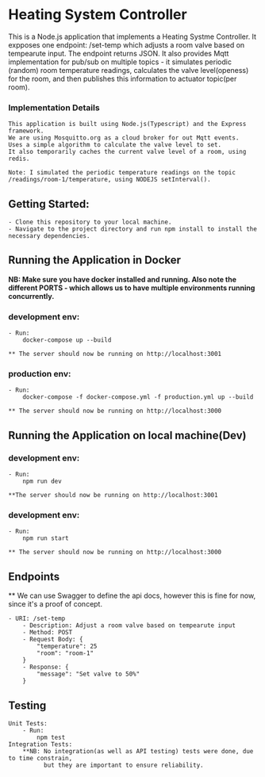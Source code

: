 # Heating System Controller

This is a Node.js application that implements a Heating Systme Controller. 
It expposes one endpoint: /set-temp which adjusts a room valve based on tempearute input. The endpoint returns JSON.
It also provides Mqtt implementation for pub/sub on multiple topics - it simulates periodic (random) room temperature readings, calculates the valve level(openess) for the room, and then publishes this information to actuator topic(per room).

### Implementation Details
    This application is built using Node.js(Typescript) and the Express framework.
    We are using Mosquitto.org as a cloud broker for out Mqtt events.
    Uses a simple algorithm to calculate the valve level to set.
    It also temporarily caches the current valve level of a room, using redis.

    Note: I simulated the periodic temperature readings on the topic /readings/room-1/temperature, using NODEJS setInterval().


## Getting Started:
    - Clone this repository to your local machine.
    - Navigate to the project directory and run npm install to install the necessary dependencies.


## Running the Application in Docker
**NB:
    Make sure you have docker installed and running.
    Also note the different PORTS - which allows us to have multiple environments running concurrently.**

### development env:
    - Run:
        docker-compose up --build

    ** The server should now be running on http://localhost:3001

### production env:
    - Run:
        docker-compose -f docker-compose.yml -f production.yml up --build

    ** The server should now be running on http://localhost:3000

<!-- ------------------------------------------------------------------------- -->

## Running the Application on local machine(Dev)
### development env:
    - Run:
        npm run dev

    **The server should now be running on http://localhost:3001

### development env:
    - Run:
        npm run start

    ** The server should now be running on http://localhost:3000


## Endpoints

** We can use Swagger to define the api docs, however this is fine for now, since it's a proof of concept.

    - URI: /set-temp
        - Description: Adjust a room valve based on tempearute input
        - Method: POST
        - Request Body: {
            "temperature": 25
            "room": "room-1"
        }
        - Response: {
            "message": "Set valve to 50%"
        }


## Testing
    Unit Tests: 
        - Run:
            npm test
    Integration Tests:
        **NB: No integration(as well as API testing) tests were done, due to time constrain,
              but they are important to ensure reliability.